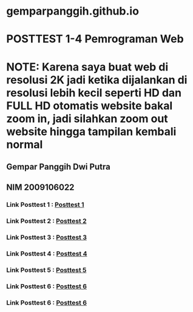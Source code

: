 # gemparpanggih.github.io
# POSTTEST 1-4 Pemrograman Web
# NOTE: Karena saya buat web di resolusi 2K jadi ketika dijalankan di resolusi lebih kecil seperti HD dan FULL HD otomatis website bakal zoom in, jadi silahkan zoom out website hingga tampilan kembali normal
## Gempar Panggih Dwi Putra
## NIM 2009106022

### Link Posttest 1 : <a href="https://gemparpanggih.github.io/posttest1/" >Posttest 1</a>
### Link Posttest 2 : <a href="https://gemparpanggih.github.io/posttest2/" >Posttest 2</a>
### Link Posttest 3 : <a href="https://gemparpanggih.github.io/posttest3/" >Posttest 3</a>
### Link Posttest 4 : <a href="https://gemparpanggih.github.io/posttest4/" >Posttest 4</a>
### Link Posttest 5 : <a href="https://gemparpanggih.github.io/listrikbiru/" >Posttest 5</a>
### Link Posttest 6 : <a href="https://gemparpanggih.github.io/Listrik_Biru_Posttest6_WEB/" >Posttest 6</a>
### Link Posttest 6 : <a href="https://gemparpanggih.github.io/Listrik_Biru_Posttest7_WEB/" >Posttest 6</a>
